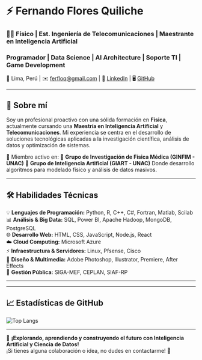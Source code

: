 # ⚡ Fernando Flores Quiliche  
### 👨‍💻 Físico | Est. Ingeniería de Telecomunicaciones | Maestrante en Inteligencia Artificial
### Programador | Data Science | AI Architecture | Soporte TI | Game Development

📍 Lima, Perú | ✉️ ferfloq@gmail.com | 🔗 [LinkedIn](https://www.linkedin.com/in/ffloresq/) | 🖥️ [GitHub](https://github.com/fernandobeyond)

---

## 🚀 Sobre mí  
Soy un profesional proactivo con una sólida formación en **Física**, actualmente cursando una **Maestría en Inteligencia Artificial** y **Telecomunicaciones**. Mi experiencia se centra en el desarrollo de soluciones tecnológicas aplicadas a la investigación científica, análisis de datos y optimización de sistemas.  

🔬 Miembro activo en:
🔹 **Grupo de Investigación de Física Médica (GINFIM - UNAC)**
🔹 **Grupo de Inteligencia Artificial (GIART - UNAC)**
Donde desarrollo algoritmos para modelado físico y análisis de datos masivos.

---

## 🛠️ Habilidades Técnicas  
💡 **Lenguajes de Programación:** Python, R, C++, C#, Fortran, Matlab, Scilab  
📊 **Análisis & Big Data:** SQL, Power BI, Apache Hadoop, MongoDB, PostgreSQL  
🌐 **Desarrollo Web:** HTML, CSS, JavaScript, Node.js, React  
☁️ **Cloud Computing:** Microsoft Azure  
⚡ **Infraestructura & Servidores:** Linux, Pfsense, Cisco  
🎨 **Diseño & Multimedia:** Adobe Photoshop, Illustrator, Premiere, After Effects  
📂 **Gestión Pública:** SIGA-MEF, CEPLAN, SIAF-RP  

---
<!--
## 🏆 Proyectos Destacados  
📌 **[Sistema Experto para Diagnóstico de Cáncer de Mama](https://github.com/fernandobeyond/sistema-experto-breast-cancer)**  
📌 **[Análisis de Datos Climáticos con Machine Learning](https://github.com/fernandobeyond/data-climate-ml)**  
📌 **[Automatización de Reportes Académicos con Python y R](https://github.com/fernandobeyond/auto-report-academic)**  
-->
---

## 📈 Estadísticas de GitHub  
<!--
![Fernando's GitHub stats](https://github-readme-stats.vercel.app/api?username=fernandobeyond&show_icons=true&theme=radical)  
-->
![Top Langs](https://github-readme-stats.vercel.app/api/top-langs/?username=fernandobeyond&layout=compact&theme=tokyonight)

---

🚀 **¡Explorando, aprendiendo y construyendo el futuro con Inteligencia Artificial y Ciencia de Datos!**  
¡Si tienes alguna colaboración o idea, no dudes en contactarme! 🤝
<!--
**fernandobeyond/fernandobeyond** is a ✨ _special_ ✨ repository because its `README.md` (this file) appears on your GitHub profile.

Here are some ideas to get you started:

- 🔭 I’m currently working on ...
- 🌱 I’m currently learning ...
- 👯 I’m looking to collaborate on ...
- 🤔 I’m looking for help with ...
- 💬 Ask me about ...
- 📫 How to reach me: ...
- 😄 Pronouns: ...
- ⚡ Fun fact: ...
-->
